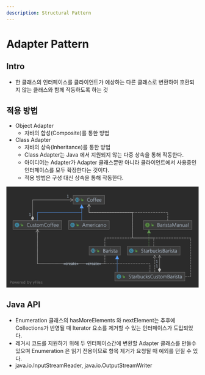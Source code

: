 ```yaml
---
description: Structural Pattern
---
```


# Adapter Pattern

## Intro

* 한 클래스의 인터페이스를 클라이언트가 예상하는 다른 클래스로 변환하여 호환되지 않는 클래스와 함께 작동하도록 하는 것

## 적용 방법

* Object Adapter
	* 자바의 합성\(Composite\)를 통한 방법
* Class Adapter
	* 자바의 상속\(Inheritance\)를 통한 방법
	* Class Adapter는 Java 에서 지원되지 않는 다중 상속을 통해 작동한다.
	* 아이디어는 Adapter가 Adapter 클래스뿐만 아니라 클라이언트에서 사용중인 인터페이스를 모두 확장한다는 것이다.
	* 적용 방법은 구성 대신 상속을 통해 작동한다.

![Adapter Pattern](../.gitbook/assets/coffee_adapter.png)

## Java API

* Enumeration 클래스의 hasMoreElements 와 nextElement는 추후에 Collections가 반영될 때 Iterator 요소를 제거할 수 있는 인터페이스가 도입되었다.
* 레거시 코드를 지원하기 위해 두 인터페이스간에 변환할 Adapter 클래스를 만들수 있으며 Enumeration 은 읽기 전용이므로 항목 제거가 요청될 때 예외를 던질 수 있다.
* java.io.InputStreamReader, java.io.OutputStreamWriter
